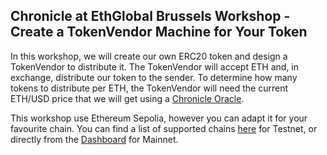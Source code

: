 ## Chronicle at EthGlobal Brussels Workshop - Create a TokenVendor Machine for Your Token
In this workshop, we will create our own ERC20 token and design a TokenVendor to distribute it. The TokenVendor will accept ETH and, in exchange, distribute our token to the sender. To determine how many tokens to distribute per ETH, the TokenVendor will need the current ETH/USD price that we will get using a [Chronicle Oracle](https://sepolia.etherscan.io/address/0xdd6D76262Fd7BdDe428dcfCd94386EbAe0151603#code). 

This workshop use Ethereum Sepolia, however you can adapt it for your favourite chain. You can find a list of supported chains [here](https://docs.chroniclelabs.org/hackathons/eth-global-brussels-hackathon) for Testnet, or directly from the [Dashboard](https://chroniclelabs.org/dashboard/oracles) for Mainnet.